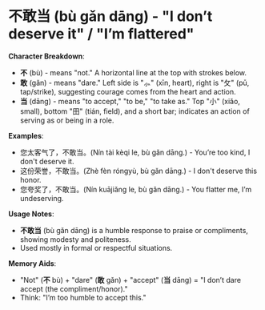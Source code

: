 # **不敢当 (bù gǎn dāng) - "I don’t deserve it" / "I’m flattered"**

**Character Breakdown**:  
- **不** (bù) - means "not." A horizontal line at the top with strokes below.  
- **敢** (gǎn) - means "dare." Left side is "⺗" (xīn, heart), right is "攵" (pū, tap/strike), suggesting courage comes from the heart and action.  
- **当** (dāng) - means "to accept," "to be," "to take as." Top "小" (xiǎo, small), bottom "田" (tián, field), and a short bar; indicates an action of serving as or being in a role.

**Examples**:  
- 您太客气了，不敢当。(Nín tài kèqi le, bù gǎn dāng.) - You’re too kind, I don't deserve it.  
- 这份荣誉，不敢当。(Zhè fèn róngyù, bù gǎn dāng.) - I don't deserve this honor.  
- 您夸奖了，不敢当。(Nín kuājiǎng le, bù gǎn dāng.) - You flatter me, I’m undeserving.

**Usage Notes**:  
- **不敢当** (bù gǎn dāng) is a humble response to praise or compliments, showing modesty and politeness.  
- Used mostly in formal or respectful situations.

**Memory Aids**:  
- "Not" (**不** bù) + "dare" (**敢** gǎn) + "accept" (**当** dāng) = "I don’t dare accept (the compliment/honor)."  
- Think: "I’m too humble to accept this."